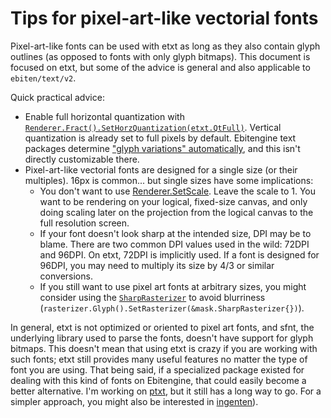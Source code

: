 # Tips for pixel-art-like vectorial fonts

Pixel-art-like fonts can be used with etxt as long as they also contain glyph outlines (as opposed to fonts with only glyph bitmaps). This document is focused on etxt, but some of the advice is general and also applicable to `ebiten/text/v2`.

Quick practical advice:
- Enable full horizontal quantization with [`Renderer.Fract().SetHorzQuantization(etxt.QtFull)`](https://pkg.go.dev/github.com/tinne26/etxt@v0.0.9-alpha.7#RendererFract.SetHorzQuantization). Vertical quantization is already set to full pixels by default. Ebitengine text packages determine ["glyph variations" automatically](https://github.com/hajimehoshi/ebiten/blob/v2.8.5/text/v2/text.go#L96-L114), and this isn't directly customizable there.
- Pixel-art-like vectorial fonts are designed for a single size (or their multiples). 16px is common... but single sizes have some implications:
	- You don't want to use [Renderer.SetScale](). Leave the scale to 1. You want to be rendering on your logical, fixed-size canvas, and only doing scaling later on the projection from the logical canvas to the full resolution screen.
	- If your font doesn't look sharp at the intended size, DPI may be to blame. There are two common DPI values used in the wild: 72DPI and 96DPI. On etxt, 72DPI is implicitly used. If a font is designed for 96DPI, you may need to multiply its size by 4/3 or similar conversions.
	- If you still want to use pixel art fonts at arbitrary sizes, you might consider using the [`SharpRasterizer`](https://pkg.go.dev/github.com/tinne26/etxt@v0.0.9-alpha.7/mask#SharpRasterizer) to avoid blurriness (`rasterizer.Glyph().SetRasterizer(&mask.SharpRasterizer{})`).

In general, etxt is not optimized or oriented to pixel art fonts, and sfnt, the underlying library used to parse the fonts, doesn't have support for glyph bitmaps. This doesn't mean that using etxt is crazy if you are working with such fonts; etxt still provides many useful features no matter the type of font you are using. That being said, if a specialized package existed for dealing with this kind of fonts on Ebitengine, that could easily become a better alternative. I'm working on [ptxt](), but it still has a long way to go. For a simpler approach, you might also be interested in [ingenten](https://github.com/Frabjous-Studios/ingenten)).

